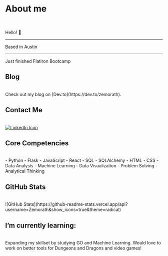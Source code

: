 # About me
<br>

Hello! 👋
<hr>
Based in Austin
<hr>
Just finished Flatiron Bootcamp

## Blog
<br>
Check out my blog on [Dev.to](https://dev.to/zemorath).

## Contact Me
<br>
<a href="https://www.linkedin.com/in/trentward100/">
  <img src="https://img.icons8.com/color/48/000000/linkedin.png" alt="LinkedIn Icon" />
</a>

## Core Competencies
<br>
- Python
- Flask
- JavaScript
- React
- SQL
- SQLAlchemy
- HTML
- CSS
- Data Analysis
- Machine Learning
- Data Visualization
- Problem Solving
- Analytical Thinking

## GitHub Stats
<br>
![GitHub Stats](https://github-readme-stats.vercel.app/api?username=Zemorath&show_icons=true&theme=radical)

## I’m currently learning:
<br>
Expanding my skillset by studying GO and Machine Learning.
Would love to work on better tools for Dungeons and Dragons and video games!

<!--
**Zemorath/Zemorath** is a ✨ _special_ ✨ repository because its `README.md` (this file) appears on your GitHub profile.

Here are some ideas to get you started:

- 🔭 I’m currently working on ...
- 🌱 I’m currently learning ...
- 👯 I’m looking to collaborate on ...
- 🤔 I’m looking for help with ...
- 💬 Ask me about ...
- 📫 How to reach me: ...
- 😄 Pronouns: ...
- ⚡ Fun fact: ...
-->
